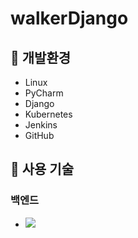 # walkerDjango
## 🔹 개발환경
* Linux
* PyCharm
* Django
* Kubernetes
* Jenkins
* GitHub

## 🔹 사용 기술
### 백엔드
* <img src="https://img.shields.io/badge/Django-00C853?style=flat-square&logo=Django&logoColor=white"/>
